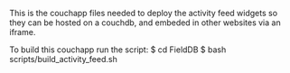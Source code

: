 This is the couchapp files needed to deploy the activity feed widgets so they can be hosted on a couchdb, and embeded in other websites via an iframe.

To build this couchapp run the script:
    $ cd FieldDB
    $ bash scripts/build_activity_feed.sh 
